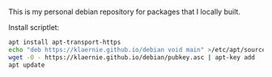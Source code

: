 This is my personal debian repository for packages that I locally built.

Install scriptlet:
```bash
apt install apt-transport-https
echo "deb https://klaernie.github.io/debian void main" >/etc/apt/sources.list.d/klaernie.list
wget -O - https://klaernie.github.io/debian/pubkey.asc | apt-key add
apt update
```
